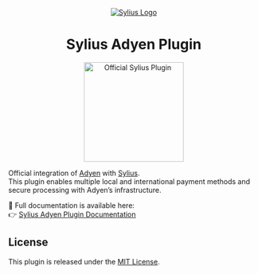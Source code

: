 <p align="center">
    <a href="https://sylius.com" target="_blank">
        <picture>
          <source media="(prefers-color-scheme: dark)" srcset="https://media.sylius.com/sylius-logo-800-dark.png">
          <source media="(prefers-color-scheme: light)" srcset="https://media.sylius.com/sylius-logo-800.png">
          <img alt="Sylius Logo" src="https://media.sylius.com/sylius-logo-800.png">
        </picture>
    </a>
</p>

<h1 align="center">Sylius Adyen Plugin</h1>

<p align="center">
  <a href="https://sylius.com/plugins/" target="_blank">
    <img src="https://sylius.com/assets/badge-official-sylius-plugin.png" width="200" alt="Official Sylius Plugin">
  </a>
</p>

Official integration of [Adyen](https://www.adyen.com/) with [Sylius](https://sylius.com).  
This plugin enables multiple local and international payment methods and secure processing with Adyen’s infrastructure.

📖 Full documentation is available here:  
👉 [Sylius Adyen Plugin Documentation](https://docs.sylius.com/sylius-plugins/payments-plugins/sylius-adyen-plugin)

## License

This plugin is released under the [MIT License](LICENSE).
